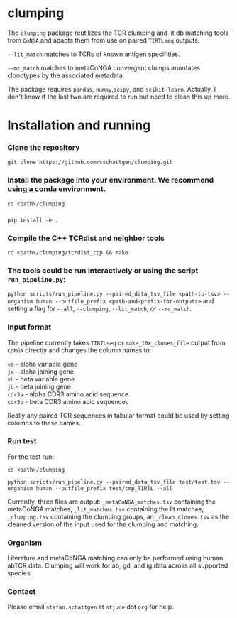 # clumping

The `clumping` package reutilizes the TCR clumping and lit db matching tools from `CoNGA` and adapts them from use on paired `TIRTLseq` outputs.

`--lit_match` matches to TCRs of known antigen specifities.

`--mc_match` matches to metaCoNGA convergent clumps annotates clonotypes by the associated metadata.

The package requires `pandas`, `numpy`,`scipy`, and `scikit-learn`. Actually, I don't know if the last two are required to run but need to clean this up more.

# Installation and running

### Clone the repository

`git clone https://github.com/sschattgen/clumping.git`

### Install the package into your environment. We recommend using a conda environment.

`cd <path>/clumping`
###
`pip install -e .`

### Compile the C++ TCRdist and neighbor tools

`cd <path>/clumping/tcrdist_cpp && make`


### The tools could be run interactively or using the script `run_pipeline.py`:

`python scripts/run_pipeline.py --paired_data_tsv_file <path-to-tsv> --organism human --outfile_prefix <path-and-prefix-for-outputs>` and setting a flag for `--all`, `--clumping`, `--lit_match`, or `--mc_match`.

### Input format

The pipeline currently takes `TIRTLseq` or `make_10x_clones_file` output from `CoNGA` directly and changes the column names to:

`va` - alpha variable gene\
`ja` - alpha joining gene\
`vb` - beta variable gene\
`jb` - beta joining gene\
`cdr3a` - alpha CDR3 amino acid sequence\
`cdr3b` - beta CDR3 amino acid sequence\

Really any paired TCR sequences in tabular format could be used by setting columns to these names.

### Run test

For the test run:

`cd <path>/clumping`

`python scripts/run_pipeline.py --paired_data_tsv_file test/test.tsv --organism human --outfile_prefix test/tmp_TIRTL --all`

Currently, three files are output: `_metaCoNGA_matches.tsv` containing the metaCoNGA matches, `_lit_matches.tsv` containing the lit matches, `_clumping.tsv` containing the clumping groups, an `_clean_clones.tsv` as the cleaned version of the input used for the clumping and matching.

### Organism

Literature and metaCoNGA matching can only be performed using human abTCR data. Clumping will work for ab, gd, and ig data across all supported species.

### Contact 

Please email `stefan.schattgen` at `stjude` dot `org` for help. 
